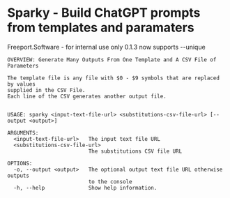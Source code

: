 #  Sparky - Build ChatGPT prompts from templates and paramaters

Freeport.Software - for internal use only 0.1.3
now supports --unique

```
OVERVIEW: Generate Many Outputs From One Template and A CSV File of Parameters

The template file is any file with $0 - $9 symbols that are replaced by values
supplied in the CSV File.
Each line of the CSV generates another output file.


USAGE: sparky <input-text-file-url> <substitutions-csv-file-url> [--output <output>]

ARGUMENTS:
  <input-text-file-url>   The input text file URL
  <substitutions-csv-file-url>
                          The substitutions CSV file URL

OPTIONS:
  -o, --output <output>   The optional output text file URL otherwise outputs
                          to the console
  -h, --help              Show help information.
  
  ```
